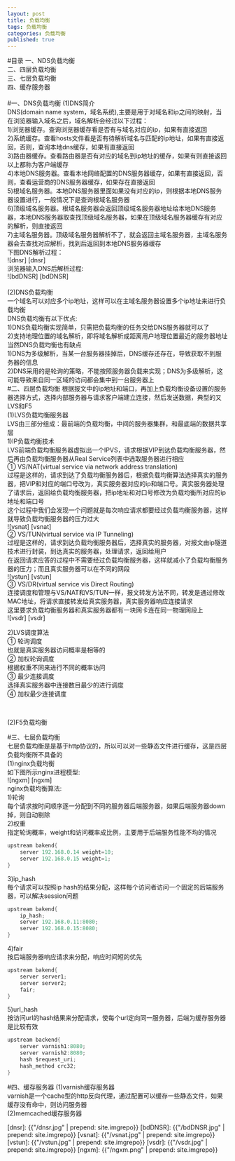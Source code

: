 ```yaml
---
layout: post
title: 负载均衡
tags: 负载均衡
categories: 负载均衡
published: true
---
```


#目录
一、NDS负载均衡</br>
二、四层负载均衡</br>
三、七层负载均衡</br>
四、缓存服务器</br>
</br>
#一、DNS负载均衡
(1)DNS简介</br>
DNS(domain name system，域名系统),主要是用于对域名和ip之间的映射，当在浏览器输入域名之后，域名解析会经过以下过程：</br>
1)浏览器缓存。查询浏览器缓存看是否有与域名对应的ip，如果有直接返回</br>
2)系统缓存。查看hosts文件看是否有待解析域名与匹配的ip地址，如果有直接返回，否则，查询本地dns缓存，如果有直接返回</br>
3)路由器缓存。查看路由器是否有对应的域名到ip地址的缓存，如果有则直接返回</br>
以上都称为客户端缓存</br>
4)本地DNS服务器。查看本地网络配置的DNS服务器缓存，如果有直接返回，否则，查看运营商的DNS服务器缓存，如果存在直接返回</br>
5)根域名服务器。本地DNS服务器里面如果没有对应的ip，则根据本地DNS服务器设置进行，一般情况下是查询根域名服务器</br>
6)顶级域名服务器。根域名服务器会返回顶级域名服务器地址给本地DNS服务器，本地DNS服务器取查找顶级域名服务器，如果在顶级域名服务器缓存有对应的解析，则直接返回</br>
7)主域名服务器。顶级域名服务器解析不了，就会返回主域名服务器，主域名服务器会去查找对应解析，找到后返回到本地DNS服务器缓存</br>
下图DNS解析过程：</br>
![dnsr] [dnsr]   </br>
浏览器输入DNS后解析过程:</br>
![bdDNSR] [bdDNSR] </br>
<br>
(2)DNS负载均衡</br>
一个域名可以对应多个ip地址，这样可以在主域名服务器设置多个ip地址来进行负载均衡</br>
DNS负载均衡有以下优点:</br>
1)DNS负载均衡实现简单，只需把负载均衡的任务交给DNS服务器就可以了</br>
2)支持地理位置的域名解析，即将域名解析成距离用户地理位置最近的服务器地址</br>
当然DNS负载均衡也有缺点</br>
1)DNS为多级解析，当某一台服务器挂掉后，DNS缓存还存在，导致获取不到服务器的信息</br>
2)DNS采用的是轮询的策略，不能按照服务器负载来实现；DNS为多级解析，这可能导致来自同一区域的访问都会集中到一台服务器上</br>
#二、四层负载均衡
根据报文中的ip地址和端口，再加上负载均衡设备设置的服务器选择方式，选择内部服务器与请求客户端建立连接，然后发送数据，典型的又LVS和F5</br>
(1)LVS负载均衡服务器</br>
LVS由三部分组成：最前端的负载均衡，中间的服务器集群，和最底端的数据共享层</br>
1)IP负载均衡技术</br>
LVS前端负载均衡服务器虚拟出一个IPVS，请求根据VIP到达负载均衡服务器，然后再由负载均衡服务器从Real Service列表中选取服务器进行相应</br>
① VS/NAT(virtual service via network address translation)</br>
过程是这样的，请求到达了负载均衡服务器后，根据负载均衡算法选择真实的服务器，把VIP和对应的端口号改为，真实服务器对应的ip和端口号。真实服务器处理了请求后，返回给负载均衡服务器，把ip地址和对口号修改为负载均衡所对应的ip地址和端口号</br>
这个过程中我们会发现一个问题就是每次响应请求都要经过负载均衡服务器，这样就导致负载均衡服务器的压力过大</br>
![vsnat] [vsnat] </br>
② VS/TUN(virtual service via IP Tunneling) </br>
过程是这样的，请求到达负载均衡服务器后，选择真实的服务器，对报文由ip隧道技术进行封装，到达真实的服务器，处理请求，返回给用户</br>
在返回请求应答的过程中不需要经过负载均衡服务器，这样就减小了负载均衡服务器的压力；而且真实服务器可以在不同的网段<br>
![vstun] [vstun]  </br>
③ VS/DR(virtual service vis Direct Routing) </br>
连接调度和管理与VS/NAT和VS/TUN一样，报文转发方法不同，转发是通过修改MAC地址，将请求直接转发给真实服务器，真实服务器响应连接请求</br>
这里要求负载均衡服务器和真实服务器都有一块网卡连在同一物理网段上</br>
![vsdr] [vsdr] </br>

2)LVS调度算法</br>
① 轮询调度</br>
也就是真实服务器访问概率是相等的</br>
② 加权轮询调度</br>
根据权重不同来进行不同的概率访问</br>
③ 最少连接调度</br>
选择真实服务器中连接数目最少的进行调度</br>
④ 加权最少连接调度</br>

<br>

(2)F5负载均衡


#三、七层负载均衡</br>
七层负载均衡是是基于http协议的，所以可以对一些静态文件进行缓存，这是四层负载均衡所不具备的</br>
(1)nginx负载均衡</br>
如下图所示nginx进程模型:</br>
![ngxm] [ngxm] </br>
nginx负载均衡算法:</br>
1)轮询</br>
每个请求按时间顺序逐一分配到不同的服务器后端服务器，如果后端服务器down掉，则自动剔除</br>
2)权重</br>
指定轮询概率，weight和访问概率成比例，主要用于后端服务性能不均的情况</br>
~~~java
upstream bakend{
	server 192.168.0.14 weight=10;
	server 192.168.0.15 weight=1;
}
~~~
3)ip_hash</br>
每个请求可以按照ip hash的结果分配，这样每个访问者访问一个固定的后端服务器，可以解决session问题</br>
~~~java
upstream bakend{
	ip_hash;
	server 192.168.0.11:8080;
	server 192.168.0.15:8080;
}

~~~

4)fair</br>
按后端服务器响应请求来分配，响应时间短的优先</br>
~~~java
upstream bakend{
	server server1;
	server server2;
	fair;
}
~~~
5)url_hash</br>
按访问url的hash结果来分配请求，使每个url定向同一服务器，后端为缓存服务器是比较有效</br>
~~~java
upstream backend{
	server varnish1:8080;
	server varnish2:8080;
	hash $request_uri;
	hash_method crc32;
}
~~~


#四、缓存服务器
(1)varnish缓存服务器</br>
varnish是一个cache型的http反向代理，通过配置可以缓存一些静态文件，如果缓存没有命中，则访问服务器</br>
(2)memcached缓存服务器</br>



[dnsr]: {{"/dnsr.jpg" | prepend: site.imgrepo}}
[bdDNSR]: {{"/bdDNSR.jpg" | prepend: site.imgrepo}}
[vsnat]: {{"/vsnat.jpg" | prepend: site.imgrepo}}
[vstun]: {{"/vstun.jpg" | prepend: site.imgrepo}}
[vsdr]: {{"/vsdr.jpg" | prepend: site.imgrepo}}
[ngxm]: {{"/ngxm.png" | prepend: site.imgrepo}}










